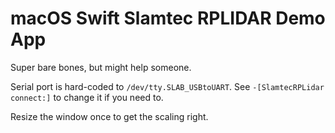 # macOS Swift Slamtec RPLIDAR Demo App

Super bare bones, but might help someone.

Serial port is hard-coded to `/dev/tty.SLAB_USBtoUART`. See `-[SlamtecRPLidar connect:]` to change it if you need to.

Resize the window once to get the scaling right.
